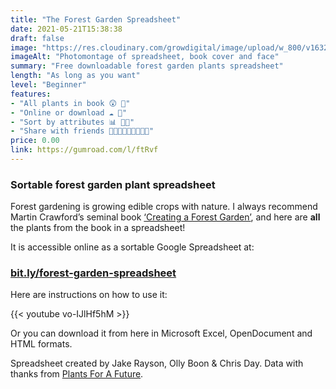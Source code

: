 ```yaml
---
title: "The Forest Garden Spreadsheet"
date: 2021-05-21T15:38:38
draft: false
image: "https://res.cloudinary.com/growdigital/image/upload/w_800/v1632217390/course/Spreadsheet_banner.jpg"
imageAlt: "Photomontage of spreadsheet, book cover and face"
summary: "Free downloadable forest garden plants spreadsheet"
length: "As long as you want"
level: "Beginner"
features: 
- "All plants in book 😲 🌿"
- "Online or download ☁️ 💚"
- "Sort by attributes 📊 👍🏾"
- "Share with friends 👩🏾‍🌾👩🏼‍🌾👩🏿‍🌾"
price: 0.00
link: https://gumroad.com/l/ftRvf
---
```


### Sortable forest garden plant spreadsheet
          
Forest gardening is growing edible crops with nature. I always recommend Martin Crawford’s seminal book [‘Creating a Forest Garden’](https://www.agroforestry.co.uk/product/creating-a-forest-garden-2/), and here are **all** the plants from the book in a spreadsheet! 

It is accessible online as a sortable Google Spreadsheet at:

### [bit.ly/forest-garden-spreadsheet](https://bit.ly/forest-garden-spreadsheet)

Here are instructions on how to use it:

{{< youtube vo-IJlHf5hM >}}

Or you can download it from here in Microsoft Excel, OpenDocument and HTML formats.

Spreadsheet created by Jake Rayson, Olly Boon & Chris Day. Data with thanks from [Plants For A Future](https://pfaf.org).
